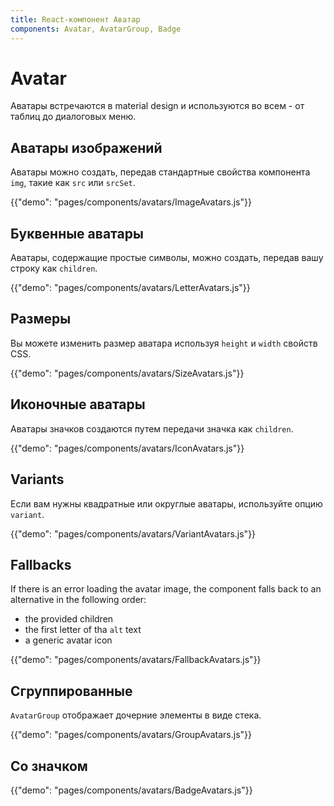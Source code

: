 ```yaml
---
title: React-компонент Аватар
components: Avatar, AvatarGroup, Badge
---
```


# Avatar

<p class="description">Аватары встречаются в material design и используются во всем - от таблиц до диалоговых меню.</p>

## Аватары изображений

Аватары можно создать, передав стандартные свойства компонента `img`, такие как `src` или `srcSet`.

{{"demo": "pages/components/avatars/ImageAvatars.js"}}

## Буквенные аватары

Аватары, содержащие простые символы, можно создать, передав вашу строку как `children`.

{{"demo": "pages/components/avatars/LetterAvatars.js"}}

## Размеры

Вы можете изменить размер аватара используя `height` и `width` свойств CSS.

{{"demo": "pages/components/avatars/SizeAvatars.js"}}

## Иконочные аватары

Аватары значков создаются путем передачи значка как `children`.

{{"demo": "pages/components/avatars/IconAvatars.js"}}

## Variants

Если вам нужны квадратные или округлые аватары, используйте опцию `variant`.

{{"demo": "pages/components/avatars/VariantAvatars.js"}}

## Fallbacks

If there is an error loading the avatar image, the component falls back to an alternative in the following order:

- the provided children
- the first letter of tha `alt` text
- a generic avatar icon

{{"demo": "pages/components/avatars/FallbackAvatars.js"}}

## Сгруппированные

`AvatarGroup` отображает дочерние элементы в виде стека.

{{"demo": "pages/components/avatars/GroupAvatars.js"}}

## Со значком

{{"demo": "pages/components/avatars/BadgeAvatars.js"}}